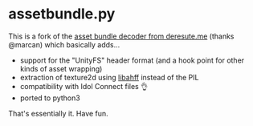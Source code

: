 # assetbundle.py

This is a fork of the [asset bundle decoder from deresute.me](https://github.com/marcan/deresuteme/blob/master/decode.py) (thanks @marcan)
which basically adds...

- support for the "UnityFS" header format (and a hook point for other kinds of asset wrapping)
- extraction of texture2d using [libahff](https://github.com/summertriangle-dev/starlight_sync/tree/master/misc_utils/libahff) instead of the PIL
- compatibility with Idol Connect files 👌
- ported to python3

That's essentially it. Have fun.

